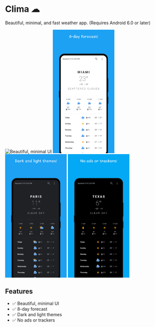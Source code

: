 # Clima ☁

Beautiful, minimal, and fast weather app. (Requires Android 6.0 or later)

<img src="https://github.com/shashvat-singham/weather-app/blob/main/fastlane/metadata/android/en_US/images/phoneScreenshots/S1.pngg" alt="Beautiful, minimal UI" height="400" width="200"> <img src="https://github.com/shashvat-singham/weather-app/blob/main/fastlane/metadata/android/en_US/images/phoneScreenshots/S2.png" alt="8-day forecast" height="400" width="200"> <img src="https://github.com/shashvat-singham/weather-app/blob/main/fastlane/metadata/android/en_US/images/phoneScreenshots/S3.png" alt="Dark and light themes" height="400" width="200"> <img src="https://github.com/shashvat-singham/weather-app/blob/main/fastlane/metadata/android/en_US/images/phoneScreenshots/S4.png" alt="No ads or trackers" height="400" width="200">

## Features

- :white_check_mark: Beautiful, minimal UI
- :white_check_mark: 8-day forecast
- :white_check_mark: Dark and light themes
- :white_check_mark: No ads or trackers

